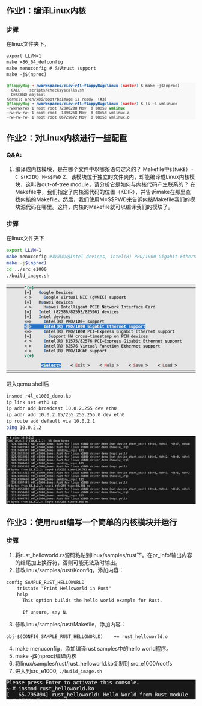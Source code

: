 ## 作业1：编译Linux内核
### 步骤
在linux文件夹下，
```
export LLVM=1
make x86_64_defconfig
make menuconfig # 勾选rust support
make -j$(nproc)
```
![](./compile-kernel.png)

## 作业2：对Linux内核进行一些配置

### Q&A:
1. 编译成内核模块，是在哪个文件中以哪条语句定义的？
    Makefile中`$(MAKE) -C $(KDIR) M=$$PWD`
2、该模块位于独立的文件夹内，却能编译成Linux内核模块，这叫做out-of-tree module，请分析它是如何与内核代码产生联系的？
    在Makefile中，我们指定了内核源代码的位置（KDIR），并告诉make在那里查找内核的Makefile。然后，我们使用M=$$PWD来告诉内核Makefile我们的模块源代码在哪里。这样，内核的Makefile就可以编译我们的模块了。

### 步骤
在linux文件夹下
```bash
export LLVM=1
make menuconfig #取消勾选Intel devices, Intel(R) PRO/1000 Gigabit Ethernet support
make -j$(nproc)
cd ../src_e1000
./build_image.sh
```
![](./uncheck-intel-driver.png)

进入qemu shell后

```sh
insmod r4l_e1000_demo.ko
ip link set eth0 up
ip addr add broadcast 10.0.2.255 dev eth0
ip addr add 10.0.2.15/255.255.255.0 dev eth0 
ip route add default via 10.0.2.1
ping 10.0.2.2
```

![](./r4l_e1000_demo-output.png)

## 作业3：使用rust编写一个简单的内核模块并运行

### 步骤
1. 将rust_helloworld.rs源码粘贴到linux/samples/rust下。在pr_info!输出内容的结尾加上换行符，否则可能无法及时输出。
2. 修改linux/samples/rust/Kconfig，添加内容：
```
config SAMPLE_RUST_HELLOWORLD
	tristate "Print Helloworld in Rust"
	help
	  This option builds the hello world example for Rust.

	  If unsure, say N.
```
3. 修改linux/samples/rust/Makefile，添加内容：
```
obj-$(CONFIG_SAMPLE_RUST_HELLOWORLD)	+= rust_helloworld.o
```

4. make menuconfig，添加编译rust samples中的hello world程序。
5. make -j$(nproc)编译内核
6. 将linux/samples/rust/rust_helloworld.ko复制到 src_e1000/rootfs
7. 进入到src_e1000, `./build_image.sh`

![](./hello-world.png)